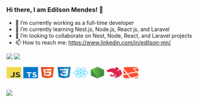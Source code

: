 ### Hi there, I am Edilson Mendes! 👋


- 🔭 I’m currently working as a full-time developer
- 🌱 I’m currently learning Nest.js, Node.js, React js, and Laravel
- 👯 I’m looking to collaborate on Nest, Node, React, and Laravel projects 
- 📫 How to reach me: https://www.linkedin.com/in/edilson-mn/


<div>
  <img height="180em" src="https://github-readme-stats.vercel.app/api?username=Tagaiatto&show_icons=true&theme=github_dark&include_all_commits=true&count_private=true" />
  <img height="180em" src="https://github-readme-stats.vercel.app/api/top-langs/?username=Tagaiatto&layout=compact&langs_count=16&theme=github_dark" />
</div>

<div style="display: inline_block"><br>
  <img align="center" alt="Js-Icon" height="30" width="40" src="https://raw.githubusercontent.com/devicons/devicon/master/icons/javascript/javascript-original.svg" />
  <img align="center" alt="Ts-Icon" height="30" width="40" src="https://raw.githubusercontent.com/devicons/devicon/master/icons/typescript/typescript-original.svg" />
  <img align="center" alt="html-Icon" height="30" width="40" src="https://raw.githubusercontent.com/devicons/devicon/master/icons/html5/html5-original.svg" />
  <img align="center" alt="css-Icon" height="30" width="40" src="https://raw.githubusercontent.com/devicons/devicon/master/icons/css3/css3-original.svg" />
  <img align="center" alt="ReactJS-Icon" height="30" width="40" src="https://raw.githubusercontent.com/devicons/devicon/master/icons/react/react-original.svg" />
  <img align="center" alt="NodeJS-Icon" height="30" width="40" src="https://raw.githubusercontent.com/devicons/devicon/master/icons/nodejs/nodejs-original.svg" />
  <img align="center" alt="Nest-Icon" height="30" width="40" src="https://raw.githubusercontent.com/devicons/devicon/master/icons/nestjs/nestjs-plain.svg" />
  <img align="center" alt="Laravel-Icon" height="30" width="40" src="https://raw.githubusercontent.com/devicons/devicon/master/icons/laravel/laravel-plain.svg" />
</div>

##

<div>
  <a href="https://www.linkedin.com/in/edilson-mn/" target="_blank"><img src="https://img.shields.io/badge/-LinkedIn-%23007785?style=for-the-badge&logo=linkedin&logoColor=white" target="_blank"></a>
</div>
